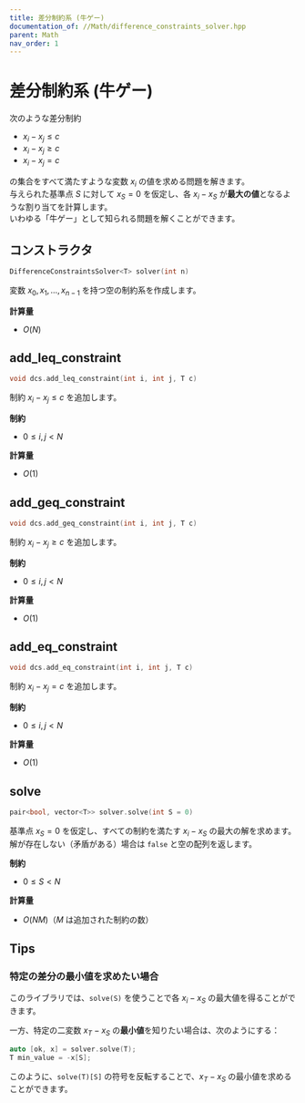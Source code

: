 ```yaml
---
title: 差分制約系 (牛ゲー)
documentation_of: //Math/difference_constraints_solver.hpp
parent: Math
nav_order: 1
---
```


# 差分制約系 (牛ゲー)

次のような差分制約

- $x_i - x_j \le c$
- $x_i - x_j \ge c$
- $x_i - x_j = c$

の集合をすべて満たすような変数 $x_i$ の値を求める問題を解きます。  
与えられた基準点 $S$ に対して $x_S = 0$ を仮定し、各 $x_i - x_S$ が**最大の値**となるような割り当てを計算します。  
いわゆる「牛ゲー」として知られる問題を解くことができます。

## コンストラクタ
```cpp
DifferenceConstraintsSolver<T> solver(int n)
```

変数 $x_0, x_1, \dots, x_{n-1}$ を持つ空の制約系を作成します。

**計算量**

- $O(N)$

## add_leq_constraint

```cpp
void dcs.add_leq_constraint(int i, int j, T c)
```

制約 $x_i - x_j \le c$ を追加します。

**制約**

- $0 \le i, j < N$

**計算量**

- $O(1)$

## add_geq_constraint

```cpp
void dcs.add_geq_constraint(int i, int j, T c)
```

制約 $x_i - x_j \ge c$ を追加します。

**制約**

- $0 \le i, j < N$

**計算量**

- $O(1)$

## add_eq_constraint

```cpp
void dcs.add_eq_constraint(int i, int j, T c)
```

制約 $x_i - x_j = c$ を追加します。

**制約**

- $0 \le i, j < N$

**計算量**

- $O(1)$

## solve

```cpp
pair<bool, vector<T>> solver.solve(int S = 0)
```

基準点 $x_S = 0$ を仮定し、すべての制約を満たす $x_i - x_S$ の最大の解を求めます。  
解が存在しない（矛盾がある）場合は `false` と空の配列を返します。

**制約**

- $0 \le S < N$

**計算量**

- $O(NM)$（$M$ は追加された制約の数）

## Tips

### 特定の差分の最小値を求めたい場合

このライブラリでは、`solve(S)` を使うことで各 $x_i - x_S$ の最大値を得ることができます。

一方、特定の二変数 $x_T - x_S$ の**最小値**を知りたい場合は、次のようにする：

```cpp
auto [ok, x] = solver.solve(T);
T min_value = -x[S];  
```

このように、`solve(T)[S]` の符号を反転することで、$x_T - x_S$ の最小値を求めることができます。
